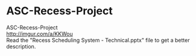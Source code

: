 # ASC-Recess-Project
ASC-Recess-Project  
http://imgur.com/a/KKWou  
Read the "Recess Scheduling System - Technical.pptx" file to get a better description.
